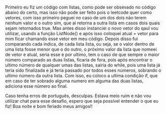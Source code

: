 Primeiro eu fiz um código com listas, como pode ser obsevado no código abaixo do certo, mas isso não pode ser feito pois o leetcode quer como vetores, com isso primeiro peguei no caso de um dos dois não terem nenhum valor e o outro sim, que aí retorna a outra lista em casos dois quais sejam retornados true. Mas antes disso instanciei o novo vetor do qaul vou utilizar, usando a função ListNode() e após isso coloquei atual = vetor para mim ficar chamando esse vetor em meu código. Depois disso fui comparando cada indica, de cada lista lista, ou seja, se o valor dentro de uma lista fosse menor que o do outro, o próximo valor da lista que nomeei de vetor e atual, seria esse e por ultimo, tem o caso de que sempre o maior número comparado as duas listas, ficaria de fora, pois após encontrar o ultimo número de qualquer umas das listas, sairia do while, pois uma lista já teria sido finalizada e já teria passado por todos esses números, sobrando o ultimo número da outra lista. Com isso, eu coloco a ultima condição if, que em caso de ter sobrado alguma numero em alguma das duas listas, adiciona esse número ao final.

Caso tenha erros de português, desculpas. Estava meio ruim e não vou utilizar chat para esse desafio, espero que seja possível entender o que eu fiz! Boa noite e bom feriado meus amigos!!